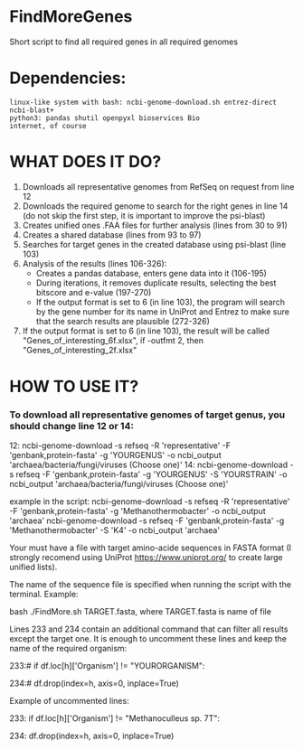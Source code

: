 # FindMoreGenes
Short script to find all required genes in all required genomes

# Dependencies:
	linux-like system with bash: ncbi-genome-download.sh entrez-direct ncbi-blast+
	python3: pandas shutil openpyxl bioservices Bio
	internet, of course

# WHAT DOES IT DO?
1. Downloads all representative genomes from RefSeq on request from line 12
2. Downloads the required genome to search for the right genes in line 14 (do not skip the first step, it is important to improve the psi-blast)
3. Creates unified ones .FAA files for further analysis (lines from 30 to 91)
4. Creates a shared database (lines from 93 to 97)
5. Searches for target genes in the created database using psi-blast (line 103)
6. Analysis of the results (lines 106-326):
   - Creates a pandas database, enters gene data into it (106-195)
   -  During iterations, it removes duplicate results, selecting the best bitscore and e-value (197-270)
   -  If the output format is set to 6 (in line 103), the program will search by the gene number for its name in UniProt and Entrez to make sure that the search results are plausible (272-326)
7. If the output format is set to 6 (in line 103), the result will be called "Genes_of_interesting_6f.xlsx", if -outfmt 2, then "Genes_of_interesting_2f.xlsx"
 
# HOW TO USE IT?
### To download all representative genomes of target genus, you should change line 12 or 14:

12: ncbi-genome-download -s refseq -R 'representative' -F 'genbank,protein-fasta' -g 'YOURGENUS' -o ncbi_output 'archaea/bacteria/fungi/viruses (Choose one)' 
14: ncbi-genome-download -s refseq -F 'genbank,protein-fasta' -g 'YOURGENUS' -S 'YOURSTRAIN' -o ncbi_output 'archaea/bacteria/fungi/viruses (Choose one)'

example in the script: 
	ncbi-genome-download -s refseq -R 'representative' -F 'genbank,protein-fasta' -g 'Methanothermobacter' -o ncbi_output 'archaea'
	ncbi-genome-download -s refseq -F 'genbank,protein-fasta' -g 'Methanothermobacter' -S 'K4' -o ncbi_output 'archaea'

Your must have a file with target amino-acide sequences in FASTA format (I strongly recomend using UniProt https://www.uniprot.org/ to create large unified lists).

The name of the sequence file is specified when running the script with the terminal. Example:

bash ./FindMore.sh TARGET.fasta, where TARGET.fasta is name of file

Lines 233 and 234 contain an additional command that can filter all results except the target one. It is enough to uncomment these lines and keep the name of the required organism:

233:# if df.loc[h]['Organism'] != "YOURORGANISM":

234:#    df.drop(index=h, axis=0, inplace=True)

Example of uncommented lines:

233: if df.loc[h]['Organism'] != "Methanoculleus sp. 7T":

234:    df.drop(index=h, axis=0, inplace=True)

